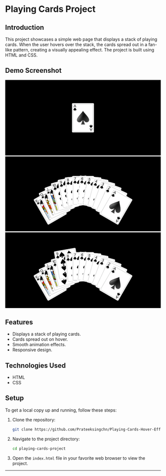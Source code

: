 
# Playing Cards Project

## Introduction

This project showcases a simple web page that displays a stack of playing cards. When the user hovers over the stack, the cards spread out in a fan-like pattern, creating a visually appealing effect. The project is built using HTML and CSS.

## Demo Screenshot

![Playing Cards Demo](./1.png)
![Playing Cards Demo](./2.png)
![Playing Cards Demo](./3.png)

## Features

- Displays a stack of playing cards.
- Cards spread out on hover.
- Smooth animation effects.
- Responsive design.

## Technologies Used

- HTML
- CSS

## Setup

To get a local copy up and running, follow these steps:

1. Clone the repository:
   ```bash
   git clone https://github.com/Prateeksingchn/Playing-Cards-Hover-Effect
   ```

2. Navigate to the project directory:
   ```bash
   cd playing-cards-project
   ```

3. Open the `index.html` file in your favorite web browser to view the project.

---

